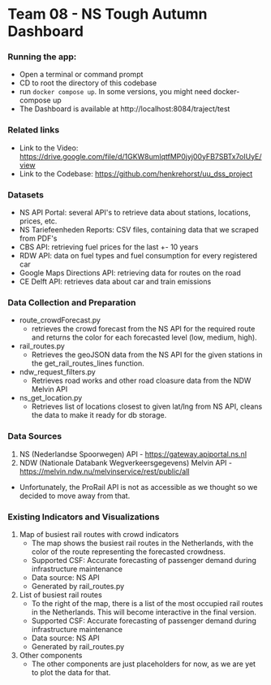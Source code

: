 # Team 08 - NS Tough Autumn Dashboard

### Running the app:
- Open a terminal or command prompt
- CD to root the directory of this codebase
- run ``docker compose up``. In some versions, you might need docker-compose up
- The Dashboard is available at http://localhost:8084/traject/test

### Related links 
- Link to the Video: https://drive.google.com/file/d/1GKW8umlqtfMP0jyj00yFB7SBTx7oIUyE/view
- Link to the Codebase: https://github.com/henkrehorst/uu_dss_project

### Datasets
- NS API Portal: several API's to retrieve data about stations, locations, prices, etc.
- NS Tariefeenheden Reports: CSV files, containing data that we scraped from PDF's
- CBS API: retrieving fuel prices for the last +- 10 years
- RDW API: data on fuel types and fuel consumption for every registered car
- Google Maps Directions API: retrieving data for routes on the road
- CE Delft API: retrieves data about car and train emissions

### Data Collection and Preparation
* route_crowdForecast.py
  * retrieves the crowd forecast from the NS API for the required route and returns the color for each forecasted level (low, medium, high).
* rail_routes.py<br>
  * Retrieves the geoJSON data from the NS API for the given stations in the get_rail_routes_lines function.
* ndw_request_filters.py<br>
  * Retrieves road works and other road cloasure data from the NDW Melvin API
* ns_get_location.py<br>
  * Retrieves list of locations closest to given lat/lng from NS API, cleans the data to make it ready for db storage.

### Data Sources
1. NS (Nederlandse Spoorwegen) API - https://gateway.apiportal.ns.nl
2. NDW (Nationale Databank Wegverkeersgegevens) Melvin API - https://melvin.ndw.nu/melvinservice/rest/public/all
* Unfortunately, the ProRail API is not as accessible as we thought so we decided to move away from that.

### Existing Indicators and Visualizations
1. Map of busiest rail routes with crowd indicators
	- The map shows the busiest rail routes in the Netherlands, with the color of the route representing the forecasted crowdness.
	- Supported CSF: Accurate forecasting of passenger demand during infrastructure maintenance
	- Data source: NS API
	- Generated by rail_routes.py
2. List of busiest rail routes
    - To the right of the map, there is a list of the most occupied rail routes in the Netherlands. This will become interactive in the final version.
    - Supported CSF: Accurate forecasting of passenger demand during infrastructure maintenance
    - Data source: NS API
    - Generated by rail_routes.py
3. Other components
    - The other components are just placeholders for now, as we are yet to plot the data for that.
